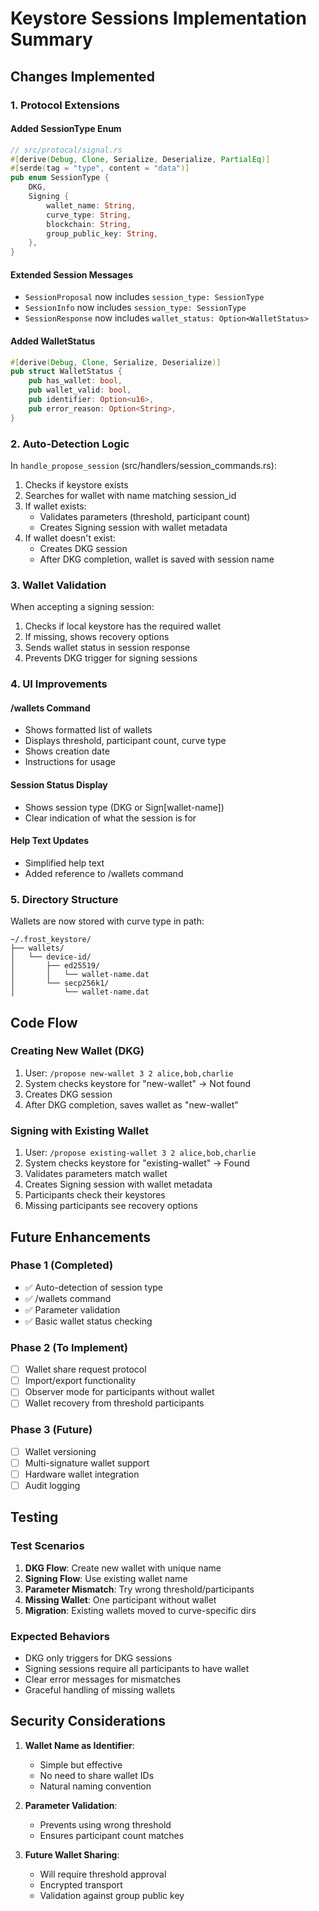 # Keystore Sessions Implementation Summary

## Changes Implemented

### 1. Protocol Extensions

#### Added SessionType Enum
```rust
// src/protocal/signal.rs
#[derive(Debug, Clone, Serialize, Deserialize, PartialEq)]
#[serde(tag = "type", content = "data")]
pub enum SessionType {
    DKG,
    Signing {
        wallet_name: String,
        curve_type: String,
        blockchain: String,
        group_public_key: String,
    },
}
```

#### Extended Session Messages
- `SessionProposal` now includes `session_type: SessionType`
- `SessionInfo` now includes `session_type: SessionType`
- `SessionResponse` now includes `wallet_status: Option<WalletStatus>`

#### Added WalletStatus
```rust
#[derive(Debug, Clone, Serialize, Deserialize)]
pub struct WalletStatus {
    pub has_wallet: bool,
    pub wallet_valid: bool,
    pub identifier: Option<u16>,
    pub error_reason: Option<String>,
}
```

### 2. Auto-Detection Logic

In `handle_propose_session` (src/handlers/session_commands.rs):
1. Checks if keystore exists
2. Searches for wallet with name matching session_id
3. If wallet exists:
   - Validates parameters (threshold, participant count)
   - Creates Signing session with wallet metadata
4. If wallet doesn't exist:
   - Creates DKG session
   - After DKG completion, wallet is saved with session name

### 3. Wallet Validation

When accepting a signing session:
1. Checks if local keystore has the required wallet
2. If missing, shows recovery options
3. Sends wallet status in session response
4. Prevents DKG trigger for signing sessions

### 4. UI Improvements

#### /wallets Command
- Shows formatted list of wallets
- Displays threshold, participant count, curve type
- Shows creation date
- Instructions for usage

#### Session Status Display
- Shows session type (DKG or Sign[wallet-name])
- Clear indication of what the session is for

#### Help Text Updates
- Simplified help text
- Added reference to /wallets command

### 5. Directory Structure

Wallets are now stored with curve type in path:
```
~/.frost_keystore/
├── wallets/
│   └── device-id/
│       ├── ed25519/
│       │   └── wallet-name.dat
│       └── secp256k1/
│           └── wallet-name.dat
```

## Code Flow

### Creating New Wallet (DKG)
1. User: `/propose new-wallet 3 2 alice,bob,charlie`
2. System checks keystore for "new-wallet" → Not found
3. Creates DKG session
4. After DKG completion, saves wallet as "new-wallet"

### Signing with Existing Wallet
1. User: `/propose existing-wallet 3 2 alice,bob,charlie`
2. System checks keystore for "existing-wallet" → Found
3. Validates parameters match wallet
4. Creates Signing session with wallet metadata
5. Participants check their keystores
6. Missing participants see recovery options

## Future Enhancements

### Phase 1 (Completed)
- ✅ Auto-detection of session type
- ✅ /wallets command
- ✅ Parameter validation
- ✅ Basic wallet status checking

### Phase 2 (To Implement)
- [ ] Wallet share request protocol
- [ ] Import/export functionality
- [ ] Observer mode for participants without wallet
- [ ] Wallet recovery from threshold participants

### Phase 3 (Future)
- [ ] Wallet versioning
- [ ] Multi-signature wallet support
- [ ] Hardware wallet integration
- [ ] Audit logging

## Testing

### Test Scenarios
1. **DKG Flow**: Create new wallet with unique name
2. **Signing Flow**: Use existing wallet name
3. **Parameter Mismatch**: Try wrong threshold/participants
4. **Missing Wallet**: One participant without wallet
5. **Migration**: Existing wallets moved to curve-specific dirs

### Expected Behaviors
- DKG only triggers for DKG sessions
- Signing sessions require all participants to have wallet
- Clear error messages for mismatches
- Graceful handling of missing wallets

## Security Considerations

1. **Wallet Name as Identifier**: 
   - Simple but effective
   - No need to share wallet IDs
   - Natural naming convention

2. **Parameter Validation**:
   - Prevents using wrong threshold
   - Ensures participant count matches

3. **Future Wallet Sharing**:
   - Will require threshold approval
   - Encrypted transport
   - Validation against group public key